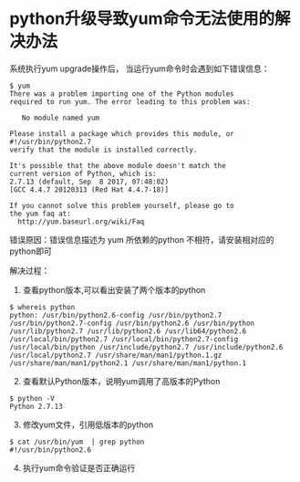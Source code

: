 # python升级导致yum命令无法使用的解决办法

系统执行yum upgrade操作后， 当运行yum命令时会遇到如下错误信息：

```shell
$ yum
There was a problem importing one of the Python modules
required to run yum. The error leading to this problem was:

   No module named yum

Please install a package which provides this module, or
#!/usr/bin/python2.7
verify that the module is installed correctly.

It's possible that the above module doesn't match the
current version of Python, which is:
2.7.13 (default, Sep  8 2017, 07:48:02)
[GCC 4.4.7 20120313 (Red Hat 4.4.7-18)]

If you cannot solve this problem yourself, please go to
the yum faq at:
  http://yum.baseurl.org/wiki/Faq
```

错误原因：错误信息描述为 yum 所依赖的python 不相符，请安装相对应的python即可

解决过程：
1. 查看python版本,可以看出安装了两个版本的python
```shell
$ whereis python
python: /usr/bin/python2.6-config /usr/bin/python2.7 /usr/bin/python2.7-config /usr/bin/python2.6 /usr/bin/python /usr/lib/python2.7 /usr/lib/python2.6 /usr/lib64/python2.6 /usr/local/bin/python2.7 /usr/local/bin/python2.7-config /usr/local/bin/python /usr/include/python2.7 /usr/include/python2.6 /usr/local/python2.7 /usr/share/man/man1/python.1.gz /usr/share/man/man1/python2.1 /usr/share/man/man1/python.1
```
2. 查看默认Python版本，说明yum调用了高版本的Python
```shell
$ python -V
Python 2.7.13
```
3. 修改yum文件，引用低版本的python
```shell
$ cat /usr/bin/yum  | grep python
#!/usr/bin/python2.6
```
4. 执行yum命令验证是否正确运行

